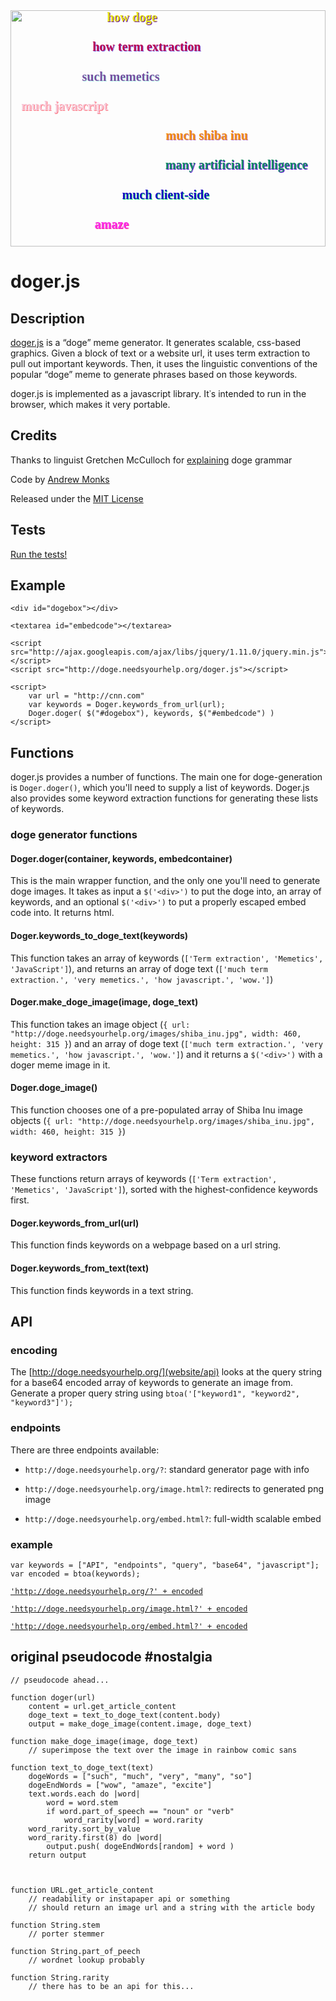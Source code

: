 <div class="doger" style="font-family: 'Comic Sans', 'Comic Sans MS', 'Marker Felt', cursive; font-weight: bold; font-size: 20px; position: relative; width: 100%; height: 0px; padding-bottom: 75%;"><img src="http://doge.needsyourhelp.org/images/12_11_10-031.jpg" class="img-rounded" style="position: absolute; top: 0px; left: 0px; width: 100%; height: 100%;"><span class="dogetext" style="position: absolute; top: 0%; left: 30.592224496649578%; text-shadow: rgb(99, 15, 162) 1px 1px; color: rgb(230, 227, 20);">how doge</span><span class="dogetext" style="position: absolute; top: 12.5%; left: 26.026255718898028%; text-shadow: rgb(127, 113, 233) 1px 1px; color: rgb(187, 6, 82);">how term extraction</span><span class="dogetext" style="position: absolute; top: 25%; left: 22.731839114567265%; text-shadow: rgb(179, 249, 236) 1px 1px; color: rgb(120, 79, 160);">such memetics</span><span class="dogetext" style="position: absolute; top: 37.5%; left: 3.44356766436249%; text-shadow: rgb(253, 118, 128) 1px 1px; color: rgb(247, 198, 214);">much javascript</span><span class="dogetext" style="position: absolute; top: 50%; left: 49.275816563749686%; text-shadow: rgb(182, 107, 168) 1px 1px; color: rgb(244, 143, 17);">much shiba inu</span><span class="dogetext" style="position: absolute; top: 62.5%; left: 49.14585658698343%; text-shadow: rgb(96, 18, 211) 1px 1px; color: rgb(23, 141, 102);">many artificial intelligence</span><span class="dogetext" style="position: absolute; top: 75%; left: 35.434599086875096%; text-shadow: rgb(36, 233, 122) 1px 1px; color: rgb(26, 9, 195);">much client-side</span><span class="dogetext" style="position: absolute; top: 87.5%; left: 26.70958007220179%; text-shadow: rgb(244, 34, 159) 1px 1px; color: rgb(251, 52, 236);">amaze</span></div>

#	doger.js

## Description

[doger.js](http://doge.needsyourhelp.org/) is a “doge” meme generator. It generates scalable, css-based graphics. Given a block of text or a website url, it uses term extraction to pull out important keywords. Then, it uses the linguistic conventions of the popular “doge” meme to generate phrases based on those keywords.

doger.js is implemented as a javascript library. It᾿s intended to run in the browser, which makes it very portable.

## Credits

Thanks to linguist Gretchen McCulloch for [explaining](http://the-toast.net/2014/02/06/linguist-explains-grammar-doge-wow/) doge grammar

Code by [Andrew Monks](http://monks.co)

Released under the [MIT License](http://github.com/amonks/doger.js/blob/gh-pages/LICENSE)

## Tests

[Run the tests!](http://doge.needsyourhelp.org/test.html)

## Example

	<div id="dogebox"></div>
	
	<textarea id="embedcode"></textarea>

	<script src="http://ajax.googleapis.com/ajax/libs/jquery/1.11.0/jquery.min.js"></script>
	<script src="http://doge.needsyourhelp.org/doger.js"></script>

	<script>
		var url = "http://cnn.com"
		var keywords = Doger.keywords_from_url(url);
		Doger.doger( $("#dogebox"), keywords, $("#embedcode") )
	</script>

## Functions

doger.js provides a number of functions. The main one for doge-generation is `Doger.doger()`, which you'll need to supply a list of keywords. Doger.js also provides some keyword extraction functions for generating these lists of keywords.

### doge generator functions

#### Doger.doger(container, keywords, embedcontainer)

This is the main wrapper function, and the only one you'll need to generate doge images. It takes as input a `$('<div>')` to put the doge into, an array of keywords, and an optional `$('<div>')` to put a properly escaped embed code into. It returns html.

#### Doger.keywords_to_doge_text(keywords)

This function takes an array of keywords (`['Term extraction', 'Memetics', 'JavaScript']`), and returns an array of doge text (`['much term extraction.', 'very memetics.', 'how javascript.', 'wow.']`)

#### Doger.make_doge_image(image, doge_text)

This function takes an image object (`{ url: "http://doge.needsyourhelp.org/images/shiba_inu.jpg", width: 460, height: 315 }`) and an array of doge text (`['much term extraction.', 'very memetics.', 'how javascript.', 'wow.']`) and it returns a `$('<div>')` with a doger meme image in it.

#### Doger.doge_image()

This function chooses one of a pre-populated array of Shiba Inu image objects (`{ url: "http://doge.needsyourhelp.org/images/shiba_inu.jpg", width: 460, height: 315 }`)

### keyword extractors

These functions return arrays of keywords (`['Term extraction', 'Memetics', 'JavaScript']`), sorted with the highest-confidence keywords first.

#### Doger.keywords_from_url(url)

This function finds keywords on a webpage based on a url string.

#### Doger.keywords_from_text(text)

This function finds keywords in a text string.

## API

### encoding

The [http://doge.needsyourhelp.org/](website/api) looks at the query string for a base64 encoded array of keywords to generate an image from. Generate a proper query string using `btoa('["keyword1", "keyword2", "keyword3"]');`

### endpoints

There are three endpoints available:

*	`http://doge.needsyourhelp.org/?`: standard generator page with info

*	`http://doge.needsyourhelp.org/image.html?`: redirects to generated png image

*	`http://doge.needsyourhelp.org/embed.html?`: full-width scalable embed

### example

	var keywords = ["API", "endpoints", "query", "base64", "javascript"];
	var encoded = btoa(keywords);

[`'http://doge.needsyourhelp.org/?' + encoded`](http://doge.needsyourhelp.org/?QVBJLGVuZHBvaW50cyxxdWVyeSxiYXNlNjQsamF2YXNjcmlwdA==)

[`'http://doge.needsyourhelp.org/image.html?' + encoded`](http://doge.needsyourhelp.org/image.html?QVBJLGVuZHBvaW50cyxxdWVyeSxiYXNlNjQsamF2YXNjcmlwdA==)

[`'http://doge.needsyourhelp.org/embed.html?' + encoded`](http://doge.needsyourhelp.org/embed.html?QVBJLGVuZHBvaW50cyxxdWVyeSxiYXNlNjQsamF2YXNjcmlwdA==)

## original pseudocode #nostalgia

	// pseudocode ahead...

	function doger(url)
		content = url.get_article_content
		doge_text = text_to_doge_text(content.body)
		output = make_doge_image(content.image, doge_text)

	function make_doge_image(image, doge_text)
		// superimpose the text over the image in rainbow comic sans

	function text_to_doge_text(text)
		dogeWords = ["such", "much", "very", "many", "so"]
		dogeEndWords = ["wow", "amaze", "excite"]
		text.words.each do |word|
			word = word.stem
			if word.part_of_speech == "noun" or "verb"
				word_rarity[word] = word.rarity
		word_rarity.sort_by_value
		word_rarity.first(8) do |word|
			output.push( dogeEndWords[random] + word )
		return output



	function URL.get_article_content
		// readability or instapaper api or something
		// should return an image url and a string with the article body

	function String.stem
		// porter stemmer

	function String.part_of_peech
		// wordnet lookup probably

	function String.rarity
		// there has to be an api for this...
